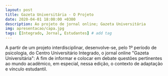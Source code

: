 ```yaml
---
layout: post
title: Gazeta Universitária - O Projeto
date: 2020-04-01 18:00:00 +0300
description: Ao projeto de jornal online; Gazeta Universitária
img: apresentacao/capa.jpg
tags: [Integrado, Jornal, Estudantes] # add tag
---
```

A partir de um projeto interdisciplinar, desenvolve-se, pelo 1º período de psicologia, do Centro Universitário Integrado, o jornal online "Gazeta Universitária": A fim de informar e colocar em debate questões pertinentes ao mundo acadêmico, em especial, nessa edição, o contexto de adaptação e vínculo estudantil.
